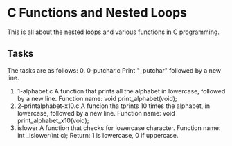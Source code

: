 # C Functions and Nested Loops
This is all about the nested loops and various functions in C programming.

## Tasks
The tasks are as follows:
0. 0-putchar.c
Print "_putchar" followed by a new line.
1. 1-alphabet.c
A function that prints all the alphabet in lowercase, followed by a new line.
Function name: void print_alphabet(void);
2. 2-printalphabet-x10.c
A funcion tha tprints 10 times the alphabet, in lowercase, followed by a new line.
Function name: void print_alphabet_x10(void);
3. islower
A function that checks for lowercase character.
Function name: int _islower(int c);
Return: 1 is lowercase, 0 if uppercase.